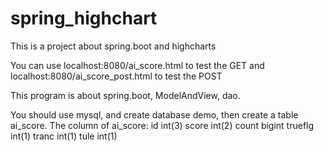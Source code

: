 # spring_highchart
This is a project about spring.boot and highcharts

You can use localhost:8080/ai_score.html to test the GET
   and localhost:8080/ai_score_post.html to test the POST

This program is about spring.boot, ModelAndView, dao.

You should use mysql, and create database demo, then create a table ai_score.
The column of ai_score:
   id int(3)
   score int(2)
   count bigint
   trueflg int(1)
   tranc int(1)
   tule int(1)

